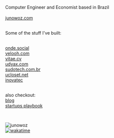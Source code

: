 Computer Engineer and Economist based in Brazil
<br/>
<br/>
<a alt="Website" href="https://junowoz.com">junowoz.com</a>
<br/>
<br/>

 Some of the stuff I've built:

<br/>
<a alt="Website" target="_blank" href="https://onde.social">onde.social</a>
<br/>
<a alt="Website" target="_blank" href="https://velooh.com">velooh.com</a>
<br/>
<a alt="Website" target="_blank" href="https://vitae.cv">vitae.cv</a>
<br/>
<a alt="Website" target="_blank" href="https://udyax.com">udyax.com</a>
<br/>
<a alt="Website" target="_blank" href="https://sudotech.com.br">sudotech.com.br</a>
<br/>
<a alt="Website" target="_blank" href="https://ucloset.net">ucloset.net</a>
<br/>
<a alt="Website" target="_blank" href="https://inovatec.junowoz.com">inovatec</a>
<br/>
<br/>

also checkout:
<br/>
<a alt="Website" target="_blank" href="https://junowoz.com/blog">blog</a>
<br/>
<a alt="Website" target="_blank" href="https://playbook.junowoz.com">startups playbook</a>

<br/>

![junowoz](https://komarev.com/ghpvc/?username=junowoz&style=flat)
<br/>
[![wakatime](https://wakatime.com/badge/user/4d9cf0c8-744a-4434-8913-a0e2dfa798c2.svg)](https://wakatime.com/@4d9cf0c8-744a-4434-8913-a0e2dfa798c2)
